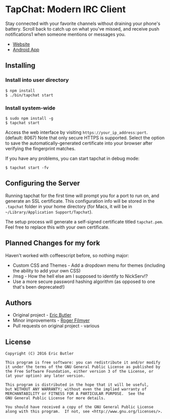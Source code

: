 # TapChat: Modern IRC Client

Stay connected with your favorite channels without draining your phone's battery. Scroll back to catch up on what you've missed, and receive push notifications1 when someone mentions or messages you.

 * [Website](http://tapchatapp.com/)
 * [Android App](https://github.com/tapchat/tapchat-android)

Installing
----------

### Install into user directory

    $ npm install
    $ ./bin/tapchat start

### Install system-wide

    $ sudo npm install -g
    $ tapchat start
    
Access the web interface by visiting `https://your_ip_address:port`. (default: 8067) Note that only secure HTTPS is supported. Select the option to save the automatically-generated certificate into your browser after verifying the fingerprint matches.

If you have any problems, you can start tapchat in debug mode:

    $ tapchat start -fv
    
Configuring the Server
------------------

Running tapchat for the first time will prompt you for a port to run on, and generate an SSL certificate. 
This configuration info will be stored in the `.tapchat` folder in your home directory 
(for Macs, it will be in `~/Library/Application Support/Tapchat`).

The setup process will generate a self-signed certificate titled `tapchat.pem`. Feel free to replace this with your own certificate.

Planned Changes for my fork
---------------------------

Haven't worked with coffeescript before, so nothing major:

 * Custom CSS and Themes - Add a dropdown menu for themes (including the ability to add your own CSS)
 * /msg - How the hell else am I supposed to identify to NickServ!?
 * Use a more secure password hashing algorithm (as opposed to one that's been deprecated!)



Authors
-------

 * Original project - [Eric Butler](https://twitter.com/codebutler)
 * Minor improvements - [Roger Filmyer](https://twitter.com/rfilmyer)
 * Pull requests on original project - various

License
-------

    Copyright (C) 2016 Eric Butler

	This program is free software: you can redistribute it and/or modify
    it under the terms of the GNU General Public License as published by
    the Free Software Foundation, either version 3 of the License, or
    (at your option) any later version.

    This program is distributed in the hope that it will be useful,
    but WITHOUT ANY WARRANTY; without even the implied warranty of
    MERCHANTABILITY or FITNESS FOR A PARTICULAR PURPOSE.  See the
    GNU General Public License for more details.

    You should have received a copy of the GNU General Public License
    along with this program.  If not, see <http://www.gnu.org/licenses/>.
